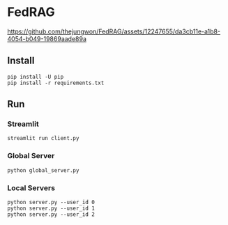 # FedRAG


https://github.com/thejungwon/FedRAG/assets/12247655/da3cb11e-a1b8-4054-b049-19869aade89a


## Install

```
pip install -U pip
pip install -r requirements.txt
```

## Run

### Streamlit

```
streamlit run client.py
```

### Global Server

```
python global_server.py
```

### Local Servers

```
python server.py --user_id 0
python server.py --user_id 1
python server.py --user_id 2
```
